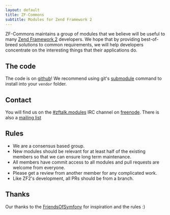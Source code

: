 ```yaml
---
layout: default
title: ZF-Commons
subtitle: Modules for Zend Framework 2
---
```


ZF-Commons maintains a group of modules that we believe will be useful to many [Zend Framework 2][zf2] developers. We hope that by providing best-of-breed solutions to common requirements, we will help developers concentrate on the interesting things that their applications do.

The code
--------
The code is on [github][github]! We recommend using git's [submodule][gitsubmodule] command to install into your `vendor` folder.


Contact
-------
You will find us on the [#zftalk.modules][zftm] IRC channel on [freenode][freenode]. There is also a [mailing list][ml]


Rules
-----

 * We are a consensus based group.
 * New modules should be relevant for at least half of the existing members so that we can ensure long term maintenance.
 * All members have commit access to all modules and pull requests are welcome from everyone.
 * Please get a review from another member for any complicated work.
 * Like ZF2's development, all PRs should be from a branch.
 

Thanks
------
Our thanks to the [FriendsOfSymfony][fos] for inspiration and the rules :)


[zf2]: http://framework.zend.com/zf2
[github]: https://github.com/ZF-Commons
[gitsubmodule]: http://book.git-scm.com/5_submodules.html
[zftm]: irc://irc.freenode.org:6665/zftalk.2
[freenode]: http://freenode.org
[ml]: https://groups.google.com/forum/?fromgroups#!forum/zf-commons
[fos]: http://friendsofsymfony.github.com
